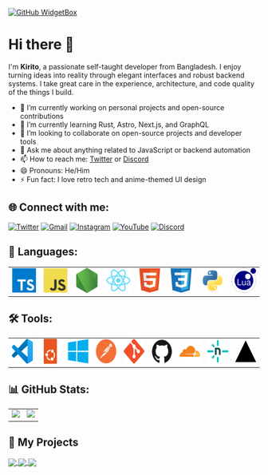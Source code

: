 [![GitHub WidgetBox](https://github-widgetbox.vercel.app/api/profile?username=itzgangster&data=followers,repositories,stars,commits&theme=radical)](https://github.com/itzgangster)

# Hi there 👋

I'm **Kirito**, a passionate self-taught developer from Bangladesh. I enjoy turning ideas into reality through elegant interfaces and robust backend systems. I take great care in the experience, architecture, and code quality of the things I build.

- 🔭 I’m currently working on personal projects and open-source contributions
- 🌱 I’m currently learning Rust, Astro, Next.js, and GraphQL
- 👯 I’m looking to collaborate on open-source projects and developer tools
- 💬 Ask me about anything related to JavaScript or backend automation
- 📫 How to reach me: [Twitter](https://twitter.com/itzgangster) or [Discord](https://discord.com/users/223237472195182592)
- 😄 Pronouns: He/Him
- ⚡ Fun fact: I love retro tech and anime-themed UI design

## 🌐 Connect with me:

[![Twitter](https://img.shields.io/badge/Twitter-%231DA1F2.svg?style=for-the-badge&logo=Twitter&logoColor=white)](https://twitter.com/kirito_ly)
[![Gmail](https://img.shields.io/badge/%20-Send%20Mail-black?color=14171A&labelColor=ef5350&logo=gmail&logoColor=ffffff&style=for-the-badge)](mailto:Itz.gangster@gmail.com)
[![Instagram](https://img.shields.io/badge/Instagram-%23E4405F.svg?style=for-the-badge&logo=Instagram&logoColor=white)](https://www.instagram.com/kirito.ly/)
[![YouTube](https://img.shields.io/badge/YouTube-%23FF0000.svg?style=for-the-badge&logo=YouTube&logoColor=white)](https://www.youtube.com/@kirito.ly)
[![Discord](https://img.shields.io/badge/Discord-%235865F2.svg?style=for-the-badge&logo=discord&logoColor=white)](https://discord.com/users/223237472195182592)

## 🧠 Languages:

<table width="100%" align="center">
 <tr>
  <td align="center">
    <img alt="TypeScript" src="https://raw.githubusercontent.com/devicons/devicon/master/icons/typescript/typescript-original.svg" width="50" height="50" />
  </td>
  <td align="center">
    <img alt="JavaScript" src="https://raw.githubusercontent.com/devicons/devicon/master/icons/javascript/javascript-original.svg" width="50" height="50" />
  </td>
  <td align="center">
    <img alt="Node.js" src="https://raw.githubusercontent.com/devicons/devicon/master/icons/nodejs/nodejs-original.svg" width="50" height="50" />
  </td>
  <td align="center">
    <img alt="React" src="https://raw.githubusercontent.com/devicons/devicon/master/icons/react/react-original.svg" width="50" height="50" />
  </td>
  <td align="center">
    <img alt="HTML5" src="https://raw.githubusercontent.com/devicons/devicon/master/icons/html5/html5-original.svg" width="50" height="50" />
  </td>
  <td align="center">
    <img alt="CSS3" src="https://raw.githubusercontent.com/devicons/devicon/master/icons/css3/css3-original.svg" width="50" height="50" />
  </td>
  <td align="center">
    <img alt="Python" src="https://raw.githubusercontent.com/devicons/devicon/master/icons/python/python-original.svg" width="50" height="50" />
  </td>
  <td align="center">
    <img alt="Lua" src="https://raw.githubusercontent.com/devicons/devicon/master/icons/lua/lua-original.svg" width="50" height="50" />
  </td>
 </tr>
</table>

## 🛠️ Tools:

<table width="100%" align="center">
  <tr>
    <td align="center">
      <img alt="Visual Studio Code" src="https://raw.githubusercontent.com/devicons/devicon/master/icons/vscode/vscode-original.svg" width="50" height="50" />
    </td>
    <td align="center">
      <img alt="Ubuntu" src="https://raw.githubusercontent.com/devicons/devicon/master/icons/ubuntu/ubuntu-plain.svg" width="50" height="50" />
    </td>
    <td align="center">
      <img alt="Windows" src="https://raw.githubusercontent.com/devicons/devicon/master/icons/windows8/windows8-original.svg" width="50" height="50" />
    </td>
    <td align="center">
      <img alt="Postman" src="https://raw.githubusercontent.com/devicons/devicon/master/icons/postman/postman-original.svg" width="50" height="50" />
    </td>
    <td align="center">
      <img alt="Git" src="https://raw.githubusercontent.com/devicons/devicon/master/icons/git/git-original.svg" width="50" height="50" />
    </td>
    <td align="center">
      <img alt="GitHub" src="https://raw.githubusercontent.com/devicons/devicon/master/icons/github/github-original.svg" width="50" height="50" />
    </td>
    <td align="center">
      <img alt="Cloudflare" src="https://raw.githubusercontent.com/devicons/devicon/master/icons/cloudflare/cloudflare-original.svg" width="50" height="50" />
    </td>
    <td align="center">
      <img alt="Netlify" src="https://raw.githubusercontent.com/devicons/devicon/master/icons/netlify/netlify-original.svg" width="50" height="50" />
    </td>
    <td align="center">
      <img alt="Vercel" src="https://raw.githubusercontent.com/devicons/devicon/master/icons/vercel/vercel-original.svg" width="50" height="50" />
    </td>
  </tr>
</table>

## 📊 GitHub Stats:

<table align="center" width="100%">
  <tr>
    <td align="center">
      <img src="https://github-readme-stats.vercel.app/api/top-langs/?username=itzgangster&theme=radical&layout=compact" />
    </td>
    <td align="center">
      <img src="https://github-readme-stats.vercel.app/api?username=itzgangster&theme=radical&show_icons=true&count_private=true&hide=issues" />
    </td>
  </tr>
</table>

## 🚀 My Projects

<a href="https://github.com/itzgangster/LYKS-GUI-V.0-b-ta">
  <img align="center" src="https://github-readme-stats.vercel.app/api/pin/?username=itzgangster&theme=react&repo=LYKS-GUI-V.0-b-ta" />
</a>
<a href="https://github.com/itzgangster/Owl-Grabber">
  <img align="center" src="https://github-readme-stats.vercel.app/api/pin/?username=itzgangster&theme=react&repo=Owl-Grabber" />
</a>
<a href="https://github.com/itzgangster/Owl-Grabber-Main">
  <img align="center" src="https://github-readme-stats.vercel.app/api/pin/?username=itzgangster&theme=react&repo=Owl-Grabber-Main" />
</a>
